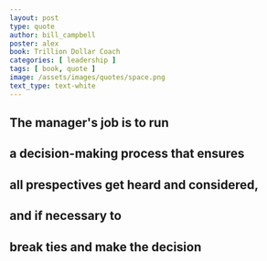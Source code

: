 ```yaml
---
layout: post
type: quote
author: bill_campbell
poster: alex
book: Trillion Dollar Coach
categories: [ leadership ]
tags: [ book, quote ]
image: /assets/images/quotes/space.png
text_type: text-white
---
```

## The manager's job is to run 
## a decision-making process that ensures 
## all prespectives get heard and considered,
## and if necessary to 
## break ties and make the decision
